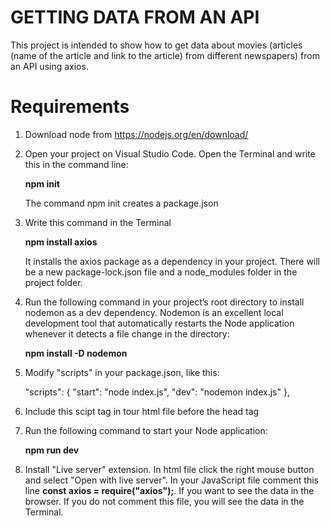 # GETTING DATA FROM AN API

This project is intended to show how to get data about movies (articles (name of the article and link to the article) from different newspapers) from an API using axios.

# Requirements

1. Download node from https://nodejs.org/en/download/


2. Open your project on Visual Studio Code. Open the Terminal and write this in the command line:

    **npm init**

    The command npm init creates a package.json


3.  Write this command in the Terminal

    **npm install axios**

    It installs the axios package as a dependency in your project. There will be a new package-lock.json file and a node_modules folder in the project folder.


4. Run the following command in your project’s root directory to install nodemon as a dev dependency.  Nodemon is an excellent local development tool that automatically restarts the Node application whenever it detects a file change in the directory:

    **npm install -D nodemon**


5. Modify "scripts" in your package.json, like this:

    "scripts": {
        "start": "node index.js",
        "dev": "nodemon index.js"
      },
  
6. Include this scipt tag in tour html file before the head tag 

    **<script src="node_modules/axios/dist/axios.min.js"></script>**
  

7. Run the following command to start your Node application:

    **npm run dev**


8. Install "Live server" extension. In html file click the right mouse button and select "Open with live server".
In your JavaScript file comment this line **const axios = require("axios");**. If you want to see the data in the browser. If you do not comment this file, you will see the data in the Terminal.
